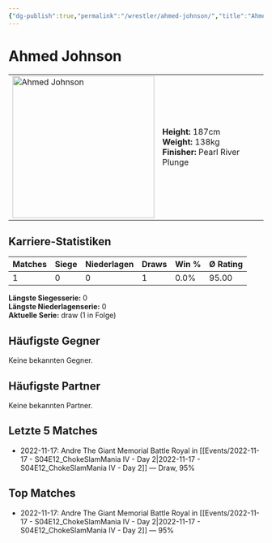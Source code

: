 ```yaml
---
{"dg-publish":true,"permalink":"/wrestler/ahmed-johnson/","title":"Ahmed Johnson","tags":["wrestler"],"noteIcon":""}
---
```



# Ahmed Johnson

<table>
        <tr>
        <td><img src="https://github.com/CptSpaulding1980/choke-slam-wrestling/releases/download/images/Ahmed_Johnson.png" width="280" alt="Ahmed Johnson"></td>
        <td>
        <b>Height:</b> 187cm<br>
        <b>Weight:</b> 138kg<br>
        <b>Finisher:</b> Pearl River Plunge<br>
        </td>
        </tr>
        </table>
        

## Karriere-Statistiken

| Matches | Siege | Niederlagen | Draws | Win % | Ø Rating |
|---------|-------|-------------|-------|-------|-----------|
| 1 | 0 | 0 | 1 | 0.0% | 95.00 |

**Längste Siegesserie:** 0<br>**Längste Niederlagenserie:** 0<br>**Aktuelle Serie:** draw (1 in Folge)


## Häufigste Gegner
Keine bekannten Gegner.

## Häufigste Partner
Keine bekannten Partner.

## Letzte 5 Matches
- 2022-11-17: Andre The Giant Memorial Battle Royal in [[Events/2022-11-17 - S04E12_ChokeSlamMania IV - Day 2\|2022-11-17 - S04E12_ChokeSlamMania IV - Day 2]] — Draw, 95%

## Top Matches
- 2022-11-17: Andre The Giant Memorial Battle Royal in [[Events/2022-11-17 - S04E12_ChokeSlamMania IV - Day 2\|2022-11-17 - S04E12_ChokeSlamMania IV - Day 2]] — 95%
